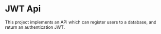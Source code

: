 # JWT Api

This project implements an API which can register users to a database, and return an authentication JWT.